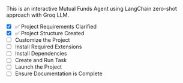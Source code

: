 <!-- Mutual Funds Agent Project -->
This is an interactive Mutual Funds Agent using LangChain zero-shot approach with Groq LLM.

- [x] ✅ Project Requirements Clarified
- [x] ✅ Project Structure Created  
- [ ] Customize the Project
- [ ] Install Required Extensions
- [ ] Install Dependencies
- [ ] Create and Run Task
- [ ] Launch the Project
- [ ] Ensure Documentation is Complete
